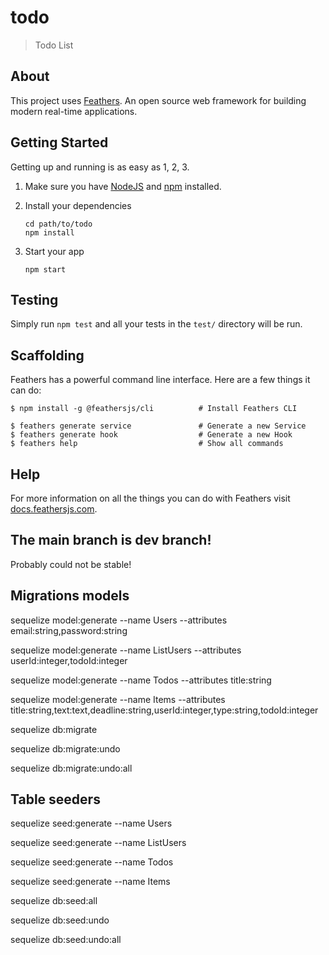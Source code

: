 # todo

> Todo List

## About

This project uses [Feathers](http://feathersjs.com). An open source web framework for building modern real-time applications.

## Getting Started

Getting up and running is as easy as 1, 2, 3.

1. Make sure you have [NodeJS](https://nodejs.org/) and [npm](https://www.npmjs.com/) installed.
2. Install your dependencies

   ```
   cd path/to/todo
   npm install
   ```
3. Start your app

   ```
   npm start
   ```

## Testing

Simply run `npm test` and all your tests in the `test/` directory will be run.

## Scaffolding

Feathers has a powerful command line interface. Here are a few things it can do:

```
$ npm install -g @feathersjs/cli          # Install Feathers CLI

$ feathers generate service               # Generate a new Service
$ feathers generate hook                  # Generate a new Hook
$ feathers help                           # Show all commands
```

## Help

For more information on all the things you can do with Feathers visit [docs.feathersjs.com](http://docs.feathersjs.com).


## The main branch is dev branch!

Probably could not be stable!


## Migrations models

sequelize model:generate --name Users --attributes email:string,password:string

sequelize model:generate --name ListUsers --attributes userId:integer,todoId:integer

sequelize model:generate --name Todos --attributes title:string

sequelize model:generate --name Items --attributes title:string,text:text,deadline:string,userId:integer,type:string,todoId:integer


sequelize db:migrate

sequelize db:migrate:undo

sequelize db:migrate:undo:all

## Table seeders

sequelize seed:generate --name Users

sequelize seed:generate --name ListUsers

sequelize seed:generate --name Todos

sequelize seed:generate --name Items


sequelize db:seed:all

sequelize db:seed:undo

sequelize db:seed:undo:all
